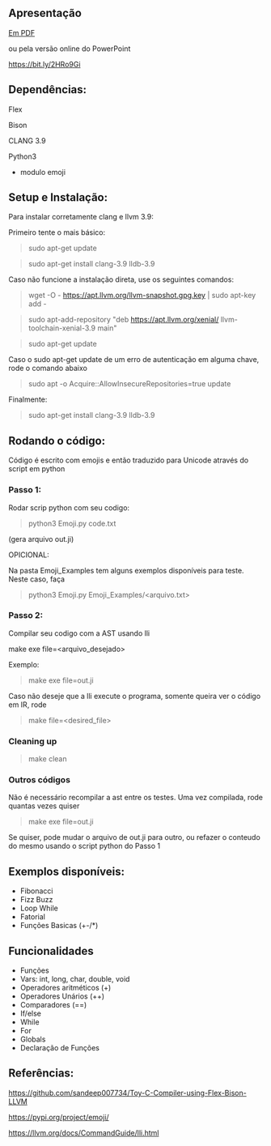 ## Apresentação

[Em PDF](https://github.com/SabrinaSimao/EMO-ji/blob/master/pdf/EMOJI.pdf)

ou pela versão online do PowerPoint

https://bit.ly/2HRo9Gi

## Dependências:
Flex

Bison

CLANG 3.9

Python3
- modulo emoji

## Setup e Instalação:

Para instalar corretamente clang e llvm 3.9:

Primeiro tente o mais básico:

>sudo apt-get update 

>sudo apt-get install clang-3.9 lldb-3.9

Caso não funcione a instalação direta, use os seguintes comandos:

> wget -O - https://apt.llvm.org/llvm-snapshot.gpg.key | sudo apt-key add -

> sudo apt-add-repository "deb https://apt.llvm.org/xenial/ llvm-toolchain-xenial-3.9 main"

> sudo apt-get update

Caso o sudo apt-get update de um erro de autenticação em alguma chave, rode o comando abaixo

> sudo apt -o Acquire::AllowInsecureRepositories=true update

Finalmente:

>sudo apt-get install clang-3.9 lldb-3.9


## Rodando o código:
Código é escrito com emojis e então traduzido para Unicode através do script em python

### Passo 1:

Rodar scrip python com seu codigo:
> python3 Emoji.py code.txt

(gera arquivo out.ji)

OPICIONAL:

Na pasta Emoji_Examples tem alguns exemplos disponíveis para teste. Neste caso, faça
> python3 Emoji.py Emoji_Examples/<arquivo.txt>

### Passo 2:

Compilar seu codigo com a AST usando lli

make exe file=<arquivo_desejado>

Exemplo:
> make exe file=out.ji

Caso não deseje que a lli execute o programa, somente queira ver o código em IR, rode
>make file=<desired_file>

### Cleaning up

>make clean

### Outros códigos

Não é necessário recompilar a ast entre os testes. Uma vez compilada, rode quantas vezes quiser
>make exe file=out.ji

Se quiser, pode mudar o arquivo de out.ji para outro, ou refazer o conteudo do mesmo usando o script python do Passo 1

## Exemplos disponíveis:

- Fibonacci
- Fizz Buzz
- Loop While
- Fatorial
- Funções Basicas (+-/*)

## Funcionalidades
- Funções
- Vars: int, long, char, double, void
- Operadores aritméticos (+)
- Operadores Unários (++)
- Comparadores (==)
- If/else
- While
- For
- Globals
- Declaração de Funções

## Referências:

https://github.com/sandeep007734/Toy-C-Compiler-using-Flex-Bison-LLVM

https://pypi.org/project/emoji/

https://llvm.org/docs/CommandGuide/lli.html




